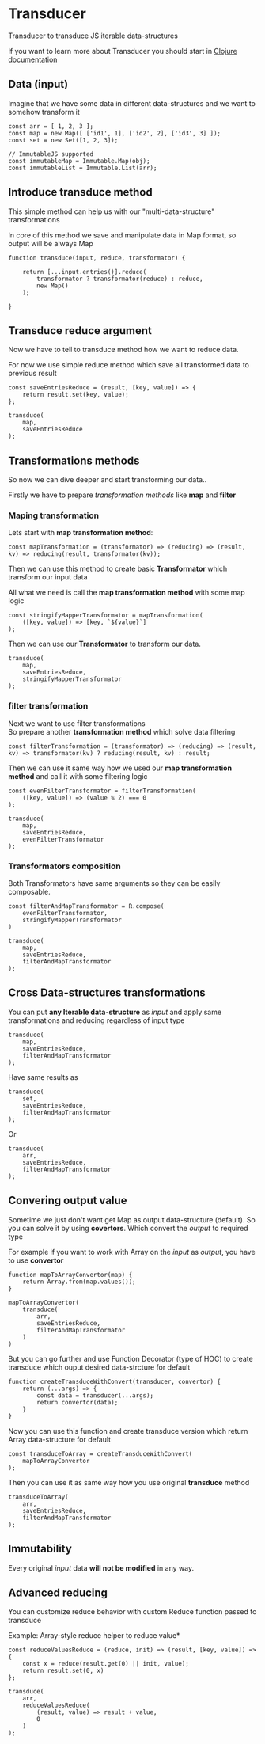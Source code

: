 # Transducer

Transducer to transduce JS iterable data-structures

If you want to learn more about Transducer you should start in [Clojure documentation](https://clojure.org/reference/transducers)



## Data (input)

Imagine that we have some data in different data-structures and we want to somehow transform it  

    const arr = [ 1, 2, 3 ];
    const map = new Map([ ['id1', 1], ['id2', 2], ['id3', 3] ]);
    const set = new Set([1, 2, 3]);

    // ImmutableJS supported
    const immutableMap = Immutable.Map(obj);
    const immutableList = Immutable.List(arr);


## Introduce **transduce** method

This simple method can help us with our "multi-data-structure" transformations

In core of this method we save and manipulate data in Map format, so output will be always Map

    function transduce(input, reduce, transformator) {

        return [...input.entries()].reduce(
            transformator ? transformator(reduce) : reduce,
            new Map()
        );

    }


## Transduce reduce argument

Now we have to tell to transduce method how we want to reduce data.

For now we use simple reduce method which save all transformed data to previous result  

    const saveEntriesReduce = (result, [key, value]) => {
        return result.set(key, value);
    };

    transduce(
        map,
        saveEntriesReduce
    );


## Transformations methods

So now we can dive deeper and start transforming our data..  

Firstly we have to prepare *transformation methods* like **map** and **filter**

### Maping transformation

Lets start with **map transformation method**:

    const mapTransformation = (transformator) => (reducing) => (result, kv) => reducing(result, transformator(kv));


Then we can use this method to create basic **Transformator** which transform our input data

All what we need is call the **map transformation method** with some map logic

    const stringifyMapperTransformator = mapTransformation(
        ([key, value]) => [key, `${value}`]
    );

Then we can use our **Transformator** to transform our data.

    transduce(
        map,
        saveEntriesReduce,
        stringifyMapperTransformator
    );


### filter transformation

Next we want to use filter transformations  
So prepare another **transformation method** which solve data filtering

    const filterTransformation = (transformator) => (reducing) => (result, kv) => transformator(kv) ? reducing(result, kv) : result;


Then we can use it same way how we used our **map transformation method** and call it with some filtering logic

    const evenFilterTransformator = filterTransformation(
        ([key, value]) => (value % 2) === 0
    );

    transduce(
        map,
        saveEntriesReduce,
        evenFilterTransformator
    );


### Transformators composition

Both Transformators have same arguments so they can be easily composable.

    const filterAndMapTransformator = R.compose(
        evenFilterTransformator,
        stringifyMapperTransformator
    )

    transduce(
        map,
        saveEntriesReduce,
        filterAndMapTransformator
    );


## Cross Data-structures transformations

You can put **any Iterable data-structure** as *input* and apply same transformations and reducing regardless of input type

    transduce(
        map,
        saveEntriesReduce,
        filterAndMapTransformator
    );

Have same results as

    transduce(
        set,
        saveEntriesReduce,
        filterAndMapTransformator
    );

Or

    transduce(
        arr,
        saveEntriesReduce,
        filterAndMapTransformator
    );


## Convering output value

Sometime we just don't want get Map as output data-structure (default).
So you can solve it by using **covertors**. Which convert the *output* to required type

For example if you want to work with Array on the *input* as *output*, you have to use **convertor**

    function mapToArrayConvertor(map) {
        return Array.from(map.values());
    }

    mapToArrayConvertor(
        transduce(
            arr,
            saveEntriesReduce,
            filterAndMapTransformator
        )
    )

But you can go further and use Function Decorator (type of HOC) to create transduce which ouput desired data-strcture for default

    function createTransduceWithConvert(transducer, convertor) {
        return (...args) => {
            const data = transducer(...args);
            return convertor(data);
        }
    }

Now you can use this function and create transduce version which return Array data-structure for default

    const transduceToArray = createTransduceWithConvert(
        mapToArrayConvertor
    );

Then you can use it as same way how you use original **transduce** method

    transduceToArray(
        arr,
        saveEntriesReduce,
        filterAndMapTransformator
    );



## Immutability

Every original *input* data **will not be modified** in any way.

## Advanced reducing

You can customize reduce behavior with custom Reduce function passed to transduce

Example: Array-style reduce helper to reduce value*

    const reduceValuesReduce = (reduce, init) => (result, [key, value]) => {
        const x = reduce(result.get(0) || init, value);
        return result.set(0, x)
    };

    transduce(
        arr,
        reduceValuesReduce(
            (result, value) => result + value,
            0
        )
    );
